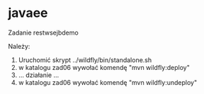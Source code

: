 # javaee
Zadanie restwsejbdemo

Należy:
1. Uruchomić skrypt ../wildfly/bin/standalone.sh
2. w katalogu zad06 wywołać komendę "mvn wildfly:deploy"
3. ... działanie ...
4. w katalogu zad06 wywołać komendę "mvn wildfly:undeploy"
